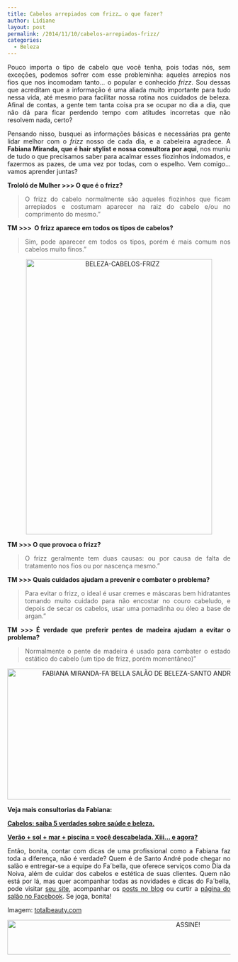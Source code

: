 ```yaml
---
title: Cabelos arrepiados com frizz… o que fazer?
author: Lidiane
layout: post
permalink: /2014/11/10/cabelos-arrepiados-frizz/
categories:
  - Beleza
---
```

<p align="justify">
  Pouco importa o tipo de cabelo que você tenha, pois todas nós, sem exceções, podemos sofrer com esse probleminha: aqueles arrepios nos fios que nos incomodam tanto… o popular e conhecido <em>frizz</em>. Sou dessas que acreditam que a informação é uma aliada muito importante para tudo nessa vida, até mesmo para facilitar nossa rotina nos cuidados de beleza. Afinal de contas, a gente tem tanta coisa pra se ocupar no dia a dia, que não dá para ficar perdendo tempo com atitudes incorretas que não resolvem nada, certo?
</p>

<p align="justify">
  Pensando nisso, busquei as informações básicas e necessárias pra gente lidar melhor com o<em> frizz</em> nosso de cada dia, e a cabeleira agradece. A <strong>Fabiana Miranda, que é hair stylist e nossa consultora por aqui</strong>, nos muniu de tudo o que precisamos saber para acalmar esses fiozinhos indomados, e fazermos as pazes, de uma vez por todas, com o espelho. Vem comigo… vamos aprender juntas?
</p>

<p align="justify">
  <strong>Trololó de Mulher >>> O que é o frizz?</strong>
</p>

> <p align="justify">
>   O frizz do cabelo normalmente são aqueles fiozinhos que ficam arrepiados e costumam aparecer na raiz do cabelo e/ou no comprimento do mesmo.”
> </p>

<p align="justify">
  <strong>TM >>>  O frizz aparece em todos os tipos de cabelos?</strong>
</p>

> <p align="justify">
>   Sim, pode aparecer em todos os tipos, porém é mais comum nos cabelos muito finos.”
> </p>

<p align="center">
  <a href="https://www.trololodemulher.com.br/2014/11/BELEZA-CABELOS-FRIZZ.jpg"><img class="alignnone size-full wp-image-10571" src="https://www.trololodemulher.com.br/2014/11/BELEZA-CABELOS-FRIZZ.jpg" alt="BELEZA-CABELOS-FRIZZ" width="420" height="620" /></a>
</p>

<p align="justify">
  <strong>TM >>> O que provoca o frizz?</strong>
</p>

> <p align="justify">
>   O frizz geralmente tem duas causas: ou por causa de falta de tratamento nos fios ou por nascença mesmo.”
> </p>

<p align="justify">
  <strong>TM >>> Quais cuidados ajudam a prevenir e combater o problema?</strong>
</p>

> <p align="justify">
>   Para evitar o frizz, o ideal é usar cremes e máscaras bem hidratantes tomando muito cuidado para não encostar no couro cabeludo, e depois de secar os cabelos, usar uma pomadinha ou óleo a base de argan.”
> </p>

<p align="justify">
  <strong>TM >>> É verdade que preferir pentes de madeira ajudam a evitar o problema?</strong>
</p>

> <p align="justify">
>   Normalmente o pente de madeira é usado para combater o estado estático do cabelo (um tipo de frizz, porém momentâneo)”
> </p>

<p align="center">
  <a href="https://www.trololodemulher.com.br/2014/02/FABIANA-MIRANDA-FA´BELLA-SALÃO-DE-BELEZA-SANTO-ANDRE-SP.png"><img class="alignnone size-full wp-image-9908" src="https://www.trololodemulher.com.br/2014/02/FABIANA-MIRANDA-FA´BELLA-SALÃO-DE-BELEZA-SANTO-ANDRE-SP.png" alt="FABIANA MIRANDA-FA´BELLA SALÃO DE BELEZA-SANTO ANDRE-SP" width="600" height="295" /></a>
</p>

<p align="justify">
  <strong>Veja mais consultorias da Fabiana:</strong>
</p>

<p align="justify">
  <a href="http://www.trololodemulher.com.br/2014/05/27/cabelos-saude-e-beleza/" target="_blank" rel="noopener noreferrer"><strong>Cabelos: saiba 5 verdades sobre saúde e beleza.</strong></a>
</p>

<p align="justify">
  <a href="http://www.trololodemulher.com.br/2014/02/06/cabelos-beleza-verao/" target="_blank" rel="noopener noreferrer"><strong>Verão + sol + mar + piscina = você descabelada. Xiii… e agora?</strong></a>
</p>

<p align="justify">
  Então, bonita, contar com dicas de uma profissional como a Fabiana faz toda a diferença, não é verdade? Quem é de Santo André pode chegar no salão e entregar-se a equipe do Fa´bella, que oferece serviços como Dia da Noiva, além de cuidar dos cabelos e estética de suas clientes. Quem não está por lá, mas quer acompanhar todas as novidades e dicas do Fa´bella, pode visitar <a href="http://www.fabella.com.br/" target="_blank" rel="noopener noreferrer">seu site</a>, acompanhar os <a href="http://dicasdofabella.blogspot.com.br/" target="_blank" rel="noopener noreferrer">posts no blog</a> ou curtir a <a href="https://www.facebook.com/Fabiana.fabella" target="_blank" rel="noopener noreferrer">página do salão no Facebook</a>. Se joga, bonita!
</p>

<p align="justify">
  Imagem: <a href="http://www.totalbeauty.com/content/gallery/hairstyles-for-frizzy-hair" target="_blank" rel="noopener noreferrer">totalbeauty.com</a>
</p>

<p align="center">
  <a href="http://feedburner.google.com/fb/a/mailverify?uri=blogbichafemea&loc=pt_BR" target="_blank" rel="noopener noreferrer"><img class="alignnone size-full wp-image-10439" src="https://www.trololodemulher.com.br/2014/09/ASSINE.png" alt="ASSINE!" width="800" height="78" /></a>
</p>

<p align="justify">